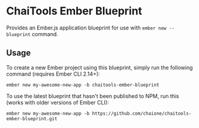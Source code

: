 # ChaiTools Ember Blueprint
Provides an Ember.js application blueprint for use with `ember new --blueprint` command.

## Usage
To create a new Ember project using this blueprint, simply run the following command (requires Ember CLI 2.14+):

```
ember new my-awesome-new-app -b chaitools-ember-blueprint
```

To use the latest blueprint that hasn't been published to NPM, run this (works with older versions of Ember CLI):

```
ember new my-awesome-new-app -b https://github.com/chaione/chaitools-ember-blueprint.git
```
